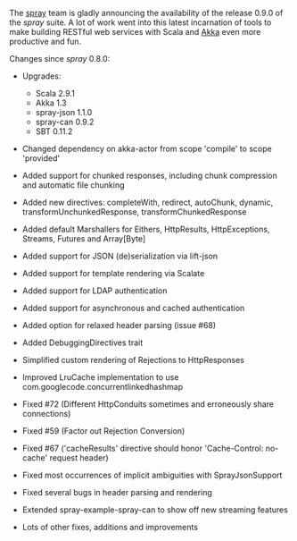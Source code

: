 The [spray](http://spray.cc) team is gladly announcing the availability of the release 0.9.0 of the _spray_ suite.
A lot of work went into this latest incarnation of tools to make building RESTful web services with Scala and [Akka][]
even more productive and fun.

Changes since _spray_ 0.8.0:

- Upgrades:
  - Scala 2.9.1
  - Akka 1.3
  - spray-json 1.1.0
  - spray-can 0.9.2
  - SBT 0.11.2
- Changed dependency on akka-actor from scope 'compile' to scope 'provided'
- Added support for chunked responses, including chunk compression and automatic file chunking
- Added new directives: completeWith, redirect, autoChunk, dynamic, transformUnchunkedResponse, transformChunkedResponse
- Added default Marshallers for Eithers, HttpResults, HttpExceptions, Streams, Futures and Array[Byte]
- Added support for JSON (de)serialization via lift-json
- Added support for template rendering via Scalate
- Added support for LDAP authentication
- Added support for asynchronous and cached authentication
- Added option for relaxed header parsing (issue #68)
- Added DebuggingDirectives trait
- Simplified custom rendering of Rejections to HttpResponses
- Improved LruCache implementation to use com.googlecode.concurrentlinkedhashmap
- Fixed #72 (Different HttpConduits sometimes and erroneously share connections)
- Fixed #59 (Factor out Rejection Conversion)
- Fixed #67 ('cacheResults' directive should honor 'Cache-Control: no-cache' request header)
- Fixed most occurrences of implicit ambiguities with SprayJsonSupport
- Fixed several bugs in header parsing and rendering
- Extended spray-example-spray-can to show off new streaming features
- Lots of other fixes, additions and improvements

  [Akka]: http://akka.io